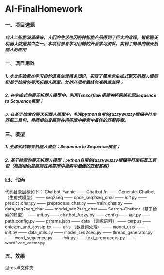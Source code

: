 # AI-FinalHomework
### 一、项目选题
##### 自人工智能浪潮袭来，人们的生活也因各种智能产品得到了巨大的改观，智能聊天机器人就是其中之一。本项目参考学习目前的开源学习资料，实现了简单的聊天机器人的应用

### 二、项目思路
##### 1. 本次实验意在学习自然语言处理相关知识，实现了简单的生成式聊天机器人模型和基于检索的聊天机器人模型，分析并思考最终的准确度差异；
##### 2. 在生成式的聊天机器人模型中，利用Tensorflow搭建神经网络实现Sequence to Sequence模型；
##### 3. 在基于检索的聊天机器人模型中，利用python自带的fuzzywuzzy模糊字符串匹配工具包，根据相似度原则在问答库中搜索中最佳的匹配答案。

### 三、模型
##### 1. 生成式的聊天机器人模型：Sequence to Sequence模型；
##### 2. 基于检索的聊天机器人模型：python自带的fuzzywuzzy模糊字符串匹配工具包（根据相似度原则在问答库中搜索中最佳的匹配答案）

### 四、代码
代码目录层级如下：
Chatbot-Fannie
   —— Chatbot /n
       —— Generate-Chatbot （生成式模型）
           —— seq2seq
               —— code_seq2seq_char
                  —— _init_.py
                  —— predict_char.py
                  —— preprocess_char.py
                  —— train_char.py
               —— data_seq2seq_char
               —— model_seq2seq_char
       —— Search-Chatbot（基于检索的模型）
          —— _init_.py
          —— chatbot_fuzzy.py
   —— config
      —— _init_.py
      —— path_config.py
      —— params.json
   —— data （训练语料）
      —— corpus
         —— chicken_and_gossip.txt
   —— utils （数据预处理）
       —— model_utils
          —— _init_.py
          —— data_utils.py
          —— model_seq2seq.py
          —— thread_generator.py
          —— word_sequence.py
       —— _init_.py
       —— text_preprocess.py
       —— word2vec_vector.py
         
### 五、效果
见result文件夹
